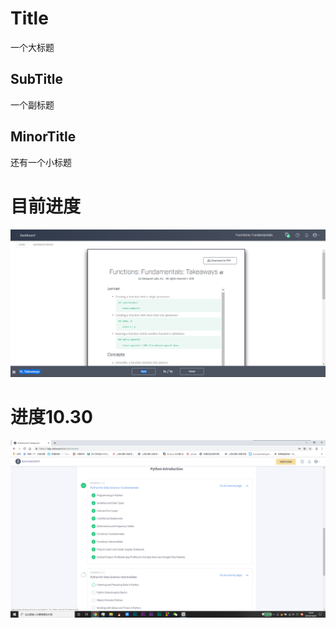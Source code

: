 # Title
一个大标题
## SubTitle
一个副标题
## MinorTitle
还有一个小标题
# 目前进度
![](https://github.com/ophwsjtu18/ohw19f/blob/master/student/gyz/%E8%BF%9B%E5%BA%A610.23.png)
# 进度10.30
![](https://github.com/ophwsjtu18/ohw19f/blob/master/student/gyz/%E8%BF%9B%E5%BA%A610.30.png)
